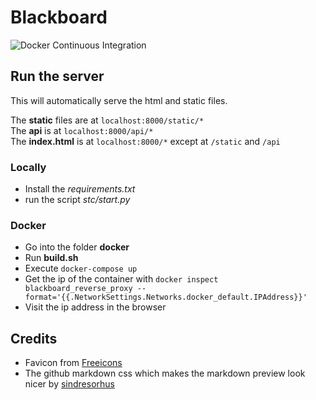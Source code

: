 # Blackboard

![Docker Continuous Integration](https://github.com/HuiiBuh/blackboard/workflows/Docker%20Continuous%20Integration/badge.svg)

## Run the server

This will automatically serve the html and static files.

The **static** files are at `localhost:8000/static/*`  
The **api** is at `localhost:8000/api/*`  
The **index.html** is at `localhost:8000/*` except at `/static` and `/api`

### Locally

- Install the _requirements.txt_
- run the script _stc/start.py_

### Docker

+ Go into the folder **docker**  
+ Run **build.sh**
+ Execute `docker-compose up`
+ Get the ip of the container with `docker inspect blackboard_reverse_proxy --format='{{.NetworkSettings.Networks.docker_default.IPAddress}}'`
+ Visit the ip address in the browser

## Credits

- Favicon from [Freeicons](https://freeicons.io/essential-web-4/blackboard-data-summary-annual-report-icon-40372)
- The github markdown css which makes the markdown preview look nicer by [sindresorhus](https://github.com/sindresorhus/github-markdown-css)